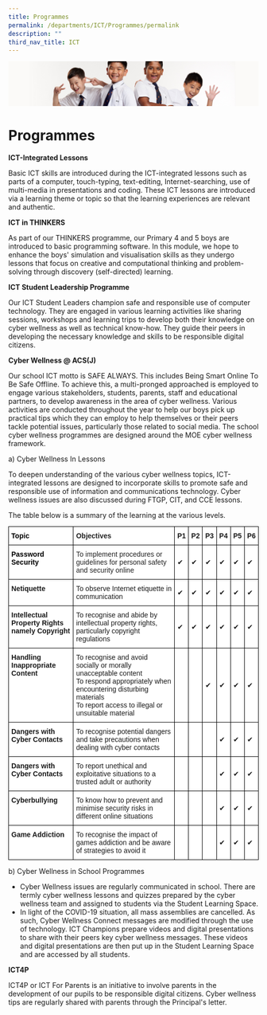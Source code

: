 ```yaml
---
title: Programmes
permalink: /departments/ICT/Programmes/permalink
description: ""
third_nav_title: ICT
---
```

![](/images/Sub-banner2.jpg)

Programmes
==========

**ICT-Integrated Lessons**

Basic ICT skills are introduced during the ICT-integrated lessons such as parts of a computer, touch-typing, text-editing, Internet-searching, use of multi-media in presentations and coding. These ICT lessons are introduced via a learning theme or topic so that the learning experiences are relevant and authentic.

**ICT in THINKERS**

  

As part of our THINKERS programme, our Primary 4 and 5 boys are introduced to basic programming software. In this module, we hope to enhance the boys' simulation and visualisation skills as they undergo lessons that focus on creative and computational thinking and problem-solving through discovery (self-directed) learning.

**ICT Student Leadership Programme**

  

Our ICT Student Leaders champion safe and responsible use of computer technology. They are engaged in various learning activities like sharing sessions, workshops and learning trips to develop both their knowledge on cyber wellness as well as technical know-how. They guide their peers in developing the necessary knowledge and skills to be responsible digital citizens.

**Cyber Wellness @ ACS(J)**

  

Our school ICT motto is SAFE ALWAYS. This includes Being Smart Online To Be Safe Offline. To achieve this, a multi-pronged approached is employed to engage various stakeholders, students, parents, staff and educational partners, to develop awareness in the area of cyber wellness. Various activities are conducted throughout the year to help our boys pick up practical tips which they can employ to help themselves or their peers tackle potential issues, particularly those related to social media. The school cyber wellness programmes are designed around the MOE cyber wellness framework.

a) Cyber Wellness In Lessons

To deepen understanding of the various cyber wellness topics, ICT-integrated lessons are designed to incorporate skills to promote safe and responsible use of information and communications technology. Cyber wellness issues are also discussed during FTGP, CIT, and CCE lessons.

The table below is a summary of the learning at the various levels.

<style type="text/css">
.tg  {border-collapse:collapse;border-spacing:0;}
.tg td{border-color:black;border-style:solid;border-width:1px;font-family:Arial, sans-serif;font-size:14px;
  overflow:hidden;padding:10px 5px;word-break:normal;}
.tg th{border-color:black;border-style:solid;border-width:1px;font-family:Arial, sans-serif;font-size:14px;
  font-weight:normal;overflow:hidden;padding:10px 5px;word-break:normal;}
.tg .tg-h9gj{background-color:#FFF;color:#000000;font-weight:bold;text-align:left;vertical-align:top}
.tg .tg-x24g{background-color:#FFF;color:#232323;font-weight:bold;text-align:left;vertical-align:top}
.tg .tg-dgl5{background-color:#FFF;font-weight:bold;text-align:left;vertical-align:top}
.tg .tg-h92p{background-color:#FFF;color:#232323;text-align:left;vertical-align:top}
.tg .tg-zr06{background-color:#FFF;text-align:left;vertical-align:middle}
.tg .tg-ktyi{background-color:#FFF;text-align:left;vertical-align:top}
</style>
<table class="tg">
<thead>
  <tr>
    <th class="tg-h9gj">Topic</th>
    <th class="tg-x24g">Objectives</th>
    <th class="tg-dgl5">P1</th>
    <th class="tg-dgl5">P2</th>
    <th class="tg-dgl5">P3</th>
    <th class="tg-dgl5">P4</th>
    <th class="tg-dgl5">P5</th>
    <th class="tg-dgl5">P6</th>
  </tr>
</thead>
<tbody>
  <tr>
    <td class="tg-h9gj">Password Security</td>
    <td class="tg-h92p">To implement procedures or guidelines for personal safety and security online</td>
    <td class="tg-zr06"><span style="color:inherit;background-color:transparent">✔</span></td>
    <td class="tg-zr06"><span style="color:inherit;background-color:transparent">✔</span></td>
    <td class="tg-zr06"><span style="color:inherit;background-color:transparent">✔</span></td>
    <td class="tg-zr06"><span style="color:inherit;background-color:transparent">✔</span></td>
    <td class="tg-zr06"><span style="color:inherit;background-color:transparent">✔</span></td>
    <td class="tg-zr06"><span style="color:inherit;background-color:transparent">✔</span></td>
  </tr>
  <tr>
    <td class="tg-dgl5">Netiquette</td>
    <td class="tg-ktyi">To observe Internet etiquette in communication</td>
    <td class="tg-zr06"><span style="color:inherit;background-color:transparent">✔</span></td>
    <td class="tg-zr06"><span style="color:inherit;background-color:transparent">✔</span></td>
    <td class="tg-zr06"><span style="color:inherit;background-color:transparent">✔</span></td>
    <td class="tg-zr06"><span style="color:inherit;background-color:transparent">✔</span></td>
    <td class="tg-zr06"><span style="color:inherit;background-color:transparent">✔</span></td>
    <td class="tg-zr06"><span style="color:inherit;background-color:transparent">✔</span></td>
  </tr>
  <tr>
    <td class="tg-dgl5">Intellectual Property Rights<br>namely Copyright</td>
    <td class="tg-ktyi">To recognise and abide by intellectual property rights, particularly copyright regulations</td>
    <td class="tg-zr06"><span style="color:inherit;background-color:transparent">✔</span></td>
    <td class="tg-zr06"><span style="color:inherit;background-color:transparent">✔</span></td>
    <td class="tg-zr06"><span style="color:inherit;background-color:transparent">✔</span></td>
    <td class="tg-zr06"><span style="color:inherit;background-color:transparent">✔</span></td>
    <td class="tg-zr06"><span style="color:inherit;background-color:transparent">✔</span></td>
    <td class="tg-zr06"><span style="color:inherit;background-color:transparent">✔</span></td>
  </tr>
  <tr>
    <td class="tg-dgl5">Handling Inappropriate Content</td>
    <td class="tg-ktyi">To recognise and avoid socially or morally unacceptable content<br>To respond appropriately when encountering disturbing materials<br>To report access to illegal or unsuitable material</td>
    <td class="tg-zr06"><span style="color:inherit;background-color:transparent"> </span></td>
    <td class="tg-zr06"><span style="color:inherit;background-color:transparent"> </span></td>
    <td class="tg-zr06"><span style="color:inherit;background-color:transparent">✔</span></td>
    <td class="tg-zr06"><span style="color:inherit;background-color:transparent">✔</span></td>
    <td class="tg-zr06"><span style="color:inherit;background-color:transparent">✔</span></td>
    <td class="tg-zr06"><span style="color:inherit;background-color:transparent">✔</span></td>
  </tr>
  <tr>
    <td class="tg-dgl5">Dangers with Cyber Contacts</td>
    <td class="tg-ktyi">To recognise potential dangers and take precautions when dealing with cyber contacts</td>
    <td class="tg-zr06"><span style="color:inherit;background-color:transparent"> </span></td>
    <td class="tg-zr06"><span style="color:inherit;background-color:transparent"> </span></td>
    <td class="tg-zr06"><span style="color:inherit;background-color:transparent"> </span></td>
    <td class="tg-zr06"><span style="color:inherit;background-color:transparent">✔</span></td>
    <td class="tg-zr06"><span style="color:inherit;background-color:transparent">✔</span></td>
    <td class="tg-zr06"><span style="color:inherit;background-color:transparent">✔</span></td>
  </tr>
  <tr>
    <td class="tg-dgl5">Dangers with Cyber Contacts</td>
    <td class="tg-ktyi">To report unethical and exploitative situations to a trusted adult or authority</td>
    <td class="tg-zr06"><span style="color:inherit;background-color:transparent"> </span></td>
    <td class="tg-zr06"><span style="color:inherit;background-color:transparent"> </span></td>
    <td class="tg-zr06"><span style="color:inherit;background-color:transparent"> </span></td>
    <td class="tg-zr06"><span style="color:inherit;background-color:transparent">✔</span></td>
    <td class="tg-zr06"><span style="color:inherit;background-color:transparent">✔</span></td>
    <td class="tg-zr06"><span style="color:inherit;background-color:transparent">✔</span></td>
  </tr>
  <tr>
    <td class="tg-dgl5">Cyberbullying</td>
    <td class="tg-ktyi">To know how to prevent and minimise security risks in different online situations</td>
    <td class="tg-zr06"><span style="color:inherit;background-color:transparent"> </span></td>
    <td class="tg-zr06"><span style="color:inherit;background-color:transparent"> </span></td>
    <td class="tg-zr06"><span style="color:inherit;background-color:transparent"> </span></td>
    <td class="tg-zr06"><span style="color:inherit;background-color:transparent">✔</span></td>
    <td class="tg-zr06"><span style="color:inherit;background-color:transparent">✔</span></td>
    <td class="tg-zr06"><span style="color:inherit;background-color:transparent">✔</span></td>
  </tr>
  <tr>
    <td class="tg-dgl5">Game Addiction</td>
    <td class="tg-ktyi">To recognise the impact of games addiction and be aware of strategies to avoid it</td>
    <td class="tg-zr06"><span style="color:inherit;background-color:transparent"> </span></td>
    <td class="tg-zr06"><span style="color:inherit;background-color:transparent"> </span></td>
    <td class="tg-zr06"><span style="color:inherit;background-color:transparent"> </span></td>
    <td class="tg-zr06"><span style="color:inherit;background-color:transparent">✔</span></td>
    <td class="tg-zr06"><span style="color:inherit;background-color:transparent">✔</span></td>
    <td class="tg-zr06"><span style="color:inherit;background-color:transparent">✔</span></td>
  </tr>
</tbody>
</table>

b) Cyber Wellness in School Programmes

*   Cyber Wellness issues are regularly communicated in school. There are termly cyber wellness lessons and quizzes prepared by the cyber wellness team and assigned to students via the Student Learning Space.
*   In light of the COVID-19 situation, all mass assemblies are cancelled. As such, Cyber Wellness Connect messages are modified through the use of technology. ICT Champions prepare videos and digital presentations to share with their peers key cyber wellness messages. These videos and digital presentations are then put up in the Student Learning Space and are accessed by all students. 

**ICT4P**

ICT4P or ICT For Parents is an initiative to involve parents in the development of our pupils to be responsible digital citizens. Cyber wellness tips are regularly shared with parents through the Principal's letter.